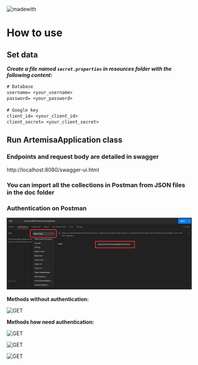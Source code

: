 ![madewith](https://img.shields.io/badge/made%20with-SpringBoot-green?logo=spring&style=for-the-badge)

# How to use
## Set data
***Create a file named `secret.properties` in resources folder with the following content:***

    # Database
    username= <your_username>
    password= <your_password>
    
    # Google key
    client_id= <your_client_id>
    client_secret= <your_client_secret>

## Run ArtemisaApplication class

### Endpoints and request body are detailed in swagger

http://localhost:8080/swagger-ui.html

### You can import all the collections in Postman from JSON files in the doc folder


### Authentication on Postman

![Authentication-example](doc/bearer-token-example.jpg)


**Methods without authentication:**

![GET](https://img.shields.io/badge/method-GET-%3CCOLOR%3E.svg)

**Methods how need authentication:**

![GET](https://img.shields.io/badge/method-POST-yellow.svg)


![GET](https://img.shields.io/badge/method-PUT-blueviolet.svg)


![GET](https://img.shields.io/badge/method-DELETE-red.svg)





